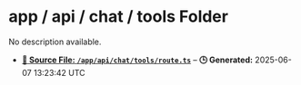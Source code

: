 # app / api / chat / tools Folder

No description available.

- **[**📄 Source File:** `/app/api/chat/tools/route.ts`](route.ts.md)** – **🕒 Generated:** 2025-06-07 13:23:42 UTC